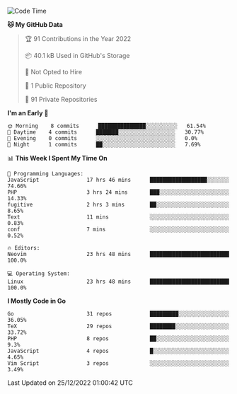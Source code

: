 
<!--START_SECTION:waka-->
![Code Time](http://img.shields.io/badge/Code%20Time-3%2C039%20hrs%2043%20mins-blue)

**🐱 My GitHub Data** 

> 🏆 91 Contributions in the Year 2022
 > 
> 📦 40.1 kB Used in GitHub's Storage 
 > 
> 🚫 Not Opted to Hire
 > 
> 📜 1 Public Repository 
 > 
> 🔑 91 Private Repositories  
 > 
**I'm an Early 🐤** 

```text
🌞 Morning    8 commits      ███████████████░░░░░░░░░░   61.54% 
🌆 Daytime    4 commits      ███████░░░░░░░░░░░░░░░░░░   30.77% 
🌃 Evening    0 commits      ░░░░░░░░░░░░░░░░░░░░░░░░░   0.0% 
🌙 Night      1 commits      ██░░░░░░░░░░░░░░░░░░░░░░░   7.69%

```


📊 **This Week I Spent My Time On** 

```text
💬 Programming Languages: 
JavaScript               17 hrs 46 mins      ██████████████████░░░░░░░   74.66% 
PHP                      3 hrs 24 mins       ███░░░░░░░░░░░░░░░░░░░░░░   14.33% 
fugitive                 2 hrs 3 mins        ██░░░░░░░░░░░░░░░░░░░░░░░   8.65% 
Text                     11 mins             ░░░░░░░░░░░░░░░░░░░░░░░░░   0.83% 
conf                     7 mins              ░░░░░░░░░░░░░░░░░░░░░░░░░   0.52%

🔥 Editors: 
Neovim                   23 hrs 48 mins      █████████████████████████   100.0%

💻 Operating System: 
Linux                    23 hrs 48 mins      █████████████████████████   100.0%

```

**I Mostly Code in Go** 

```text
Go                       31 repos            █████████░░░░░░░░░░░░░░░░   36.05% 
TeX                      29 repos            ████████░░░░░░░░░░░░░░░░░   33.72% 
PHP                      8 repos             ██░░░░░░░░░░░░░░░░░░░░░░░   9.3% 
JavaScript               4 repos             █░░░░░░░░░░░░░░░░░░░░░░░░   4.65% 
Vim Script               3 repos             ░░░░░░░░░░░░░░░░░░░░░░░░░   3.49%

```



 Last Updated on 25/12/2022 01:00:42 UTC
<!--END_SECTION:waka-->
